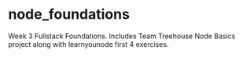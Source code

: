 # node_foundations

Week 3 Fullstack Foundations. Includes Team Treehouse Node Basics project along with learnyounode first 4 exercises. 

